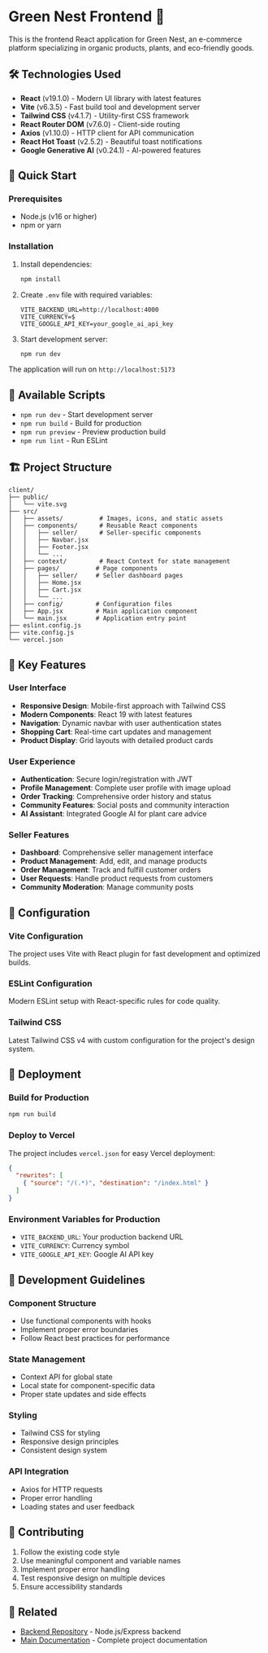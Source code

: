 # Green Nest Frontend 🌱

This is the frontend React application for Green Nest, an e-commerce platform specializing in organic products, plants, and eco-friendly goods.

## 🛠️ Technologies Used

- **React** (v19.1.0) - Modern UI library with latest features
- **Vite** (v6.3.5) - Fast build tool and development server
- **Tailwind CSS** (v4.1.7) - Utility-first CSS framework
- **React Router DOM** (v7.6.0) - Client-side routing
- **Axios** (v1.10.0) - HTTP client for API communication
- **React Hot Toast** (v2.5.2) - Beautiful toast notifications
- **Google Generative AI** (v0.24.1) - AI-powered features

## 🚀 Quick Start

### Prerequisites
- Node.js (v16 or higher)
- npm or yarn

### Installation
1. Install dependencies:
   ```bash
   npm install
   ```

2. Create `.env` file with required variables:
   ```env
   VITE_BACKEND_URL=http://localhost:4000
   VITE_CURRENCY=$
   VITE_GOOGLE_API_KEY=your_google_ai_api_key
   ```

3. Start development server:
   ```bash
   npm run dev
   ```

The application will run on `http://localhost:5173`

## 📜 Available Scripts

- `npm run dev` - Start development server
- `npm run build` - Build for production
- `npm run preview` - Preview production build
- `npm run lint` - Run ESLint

## 🏗️ Project Structure

```
client/
├── public/
│   └── vite.svg
├── src/
│   ├── assets/          # Images, icons, and static assets
│   ├── components/      # Reusable React components
│   │   ├── seller/      # Seller-specific components
│   │   ├── Navbar.jsx
│   │   ├── Footer.jsx
│   │   └── ...
│   ├── context/         # React Context for state management
│   ├── pages/          # Page components
│   │   ├── seller/     # Seller dashboard pages
│   │   ├── Home.jsx
│   │   ├── Cart.jsx
│   │   └── ...
│   ├── config/         # Configuration files
│   ├── App.jsx         # Main application component
│   └── main.jsx        # Application entry point
├── eslint.config.js
├── vite.config.js
└── vercel.json
```

## 🎨 Key Features

### User Interface
- **Responsive Design**: Mobile-first approach with Tailwind CSS
- **Modern Components**: React 19 with latest features
- **Navigation**: Dynamic navbar with user authentication states
- **Shopping Cart**: Real-time cart updates and management
- **Product Display**: Grid layouts with detailed product cards

### User Experience
- **Authentication**: Secure login/registration with JWT
- **Profile Management**: Complete user profile with image upload
- **Order Tracking**: Comprehensive order history and status
- **Community Features**: Social posts and community interaction
- **AI Assistant**: Integrated Google AI for plant care advice

### Seller Features
- **Dashboard**: Comprehensive seller management interface
- **Product Management**: Add, edit, and manage products
- **Order Management**: Track and fulfill customer orders
- **User Requests**: Handle product requests from customers
- **Community Moderation**: Manage community posts

## 🔧 Configuration

### Vite Configuration
The project uses Vite with React plugin for fast development and optimized builds.

### ESLint Configuration
Modern ESLint setup with React-specific rules for code quality.

### Tailwind CSS
Latest Tailwind CSS v4 with custom configuration for the project's design system.

## 🚀 Deployment

### Build for Production
```bash
npm run build
```

### Deploy to Vercel
The project includes `vercel.json` for easy Vercel deployment:
```json
{
  "rewrites": [
    { "source": "/(.*)", "destination": "/index.html" }
  ]
}
```

### Environment Variables for Production
- `VITE_BACKEND_URL`: Your production backend URL
- `VITE_CURRENCY`: Currency symbol
- `VITE_GOOGLE_API_KEY`: Google AI API key

## 🧪 Development Guidelines

### Component Structure
- Use functional components with hooks
- Implement proper error boundaries
- Follow React best practices for performance

### State Management
- Context API for global state
- Local state for component-specific data
- Proper state updates and side effects

### Styling
- Tailwind CSS for styling
- Responsive design principles
- Consistent design system

### API Integration
- Axios for HTTP requests
- Proper error handling
- Loading states and user feedback

## 📝 Contributing

1. Follow the existing code style
2. Use meaningful component and variable names
3. Implement proper error handling
4. Test responsive design on multiple devices
5. Ensure accessibility standards

## 🔗 Related

- [Backend Repository](../server/) - Node.js/Express backend
- [Main Documentation](../README.md) - Complete project documentation

